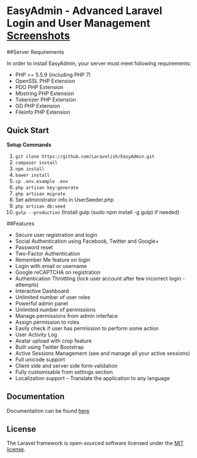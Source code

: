 # EasyAdmin - Advanced Laravel Login and User Management [Screenshots](http://imgur.com/a/kDb5K)

##Server Requirements

In order to install EasyAdmin, your server must meet following requirements:

* PHP >= 5.5.9 (including PHP 7)
* OpenSSL PHP Extension
* PDO PHP Extension
* Mbstring PHP Extension
* Tokenizer PHP Extension
* GD PHP Extension
* Fileinfo PHP Extension

## Quick Start

**Setup Commands**

 1. `git clone https://github.com/Laravelish/EasyAdmin.git`
 2. `composer install`
 3. `npm install`
 4. `bower install`
 5. `cp .env.example .env`
 6. `php artisan key:generate`
 7. `php artisan migrate`
 8. Set administrator info in UserSeeder.php
 9. `php artisan db:seed`
 10. `gulp --production` (Install gulp (sudo npm install -g gulp) if needed)

##Features

 - Secure user registration and login
 - Social Authentication using Facebook, Twitter and Google+
 - Password reset
 - Two-Factor Authentication
 - Remember Me feature on login
 - Login with email or username
 - Google reCAPTCHA on registration
 - Authentication Throttling (lock user account after few incorrect login -  attempts)
 - Interactive Dashboard
 - Unlimited number of user roles
 - Powerful admin panel
 - Unlimited number of permissions
 - Manage permissions from admin interface
 - Assign permission to roles
 - Easily check if user has permission to perform some action
 - User Activity Log
 - Avatar upload with crop feature
 - Built using Twitter Bootstrap
 - Active Sessions Management (see and manage all your active sessions)
 - Full unicode support
 - Client side and server side form validation
 - Fully customisable from settings section
 - Localization support – Translate the application to any language

## Documentation

Documentation can be found [here](http://docs.laravelish.com/easyadmin/installation.html)

## License

The Laravel framework is open-sourced software licensed under the [MIT license](http://opensource.org/licenses/MIT).
